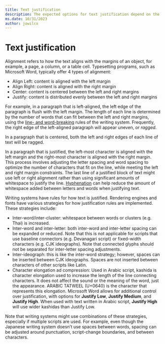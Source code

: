 ```yaml
---
title: Text justification
description: The expected options for text justification depend on the language and the script being displayed.
ms.date: 10/31/2023
author: jowilco
---
```


# Text justification

Alignment refers to how the text aligns with the margins of an object, for example, a page, a column, or a table cell. Typesetting programs, such as Microsoft Word, typically offer 4 types of alignment:

- Align Left: content is aligned with the left margin
- Align Right: content is aligned with the right margin
- Center: content is centered between the left and right margins
- Justify: content is distributed evenly between the left and right margins

For example, in a paragraph that is left-aligned, the left edge of the paragraph is flush with the left margin. The length of each line is determined by the number of words that can fit between the left and right margins, using the [line- and word-breaking](line-and-word-breaking.md) rules of the writing system. Frequently, the right edge of the left-aligned paragraph will appear uneven, or *ragged*.

In a paragraph that is centered, both the left and right edges of each line of text will be ragged.

In a paragraph that is justified, the left-most character is aligned with the left margin and the right-most character is aligned with the right margin. This process involves adjusting the letter spacing and word spacing to optimize the number of characters that fit on the line, while meeting the left and right margin constraints. The last line of a justified block of text might use left or right alignment rather than using significant amounts of whitespace to justify the line. [Hyphenation](line-and-word-breaking.md#hyphenation) can help reduce the amount of whitespace added between letters and words when justifying text.

Writing systems have rules for how text is justified. Rendering engines and fonts have various strategies for how justification rules are implemented. These strategies include:

- Inter-word/inter-cluster: whitespace between words or clusters (e.g. Thai) is increased.
- Inter-word and inter-letter: both inter-word and inter-letter spacing can be expanded or reduced. Note that this is not applicable for scripts that use baseline connectors (e.g. Devanagari script) or fixed-width characters (e.g. CJK ideographs). Note that connected glyphs should not be separated for inter-letter spacing adjustments.
- Inter-ideograph: this is like the inter-word strategy; however, spaces can be inserted between CJK ideographs. Spaces are not inserted between characters of other scripts like Latin.
- Character elongation ad compression: Used in Arabic script, kashida is character elongation used to increase the length of the line connecting characters. It does not affect the sound or the meaning of the word, just the appearance. ARABIC TATWEEL (U+0640) is the character that represents this elongation. Microsoft Word allows for additional control over justification, with options for **Justify Low**, **Justify Medium**, and **Justify High**. When used with text written in Arabic script, **Justify High** will use wider kashidas than Justify Low.

Note that writing systems might use combinations of these strategies, especially if multiple scripts are used. For example, even though the Japanese writing system doesn’t use spaces between words, spacing can be adjusted around punctuation, script-change boundaries, and between characters.
